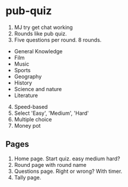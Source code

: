 # pub-quiz
1. MJ try get chat working
2. Rounds like pub quiz.
3. Five questions per round. 8 rounds.
- General Knowledge
- Film
- Music
- Sports
- Geography
- History
- Science and nature
- Literature
4. Speed-based
5. Select 'Easy', 'Medium', 'Hard'
6. Multiple choice
7. Money pot

Pages
------
1. Home page. Start quiz. easy medium hard?
2. Round page with round name
3. Questions page. Right or wrong? With timer.
4. Tally page.
